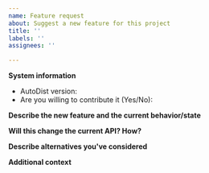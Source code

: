 ```yaml
---
name: Feature request
about: Suggest a new feature for this project
title: ''
labels: ''
assignees: ''

---
```


**System information**
- AutoDist version:
- Are you willing to contribute it (Yes/No):

**Describe the new feature and the current behavior/state**

**Will this change the current API? How?**

**Describe alternatives you've considered**

**Additional context**
